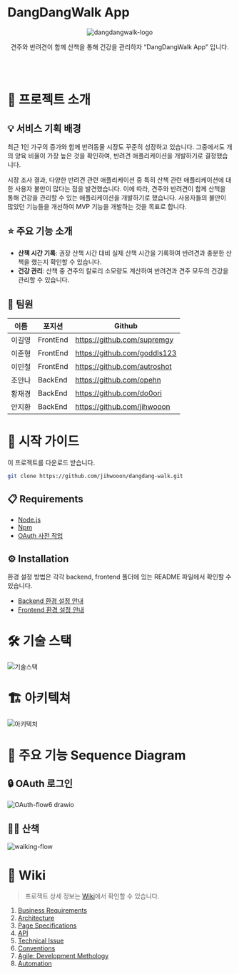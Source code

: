 # DangDangWalk App

<p align="center">
  <img src="https://github.com/jihwooon/dangdang-walk/assets/71831926/eb7dcd0a-7808-4597-9b8c-b8bd962e0868" alt="dangdangwalk-logo">
</p>

<p align="center"> 견주와 반려견이 함께 산책을 통해 건강을 관리하자 “DangDangWalk App” ​입니다. <p/>
<br><br>

# 🎯 프로젝트 소개

## 💡 서비스 기획 배경

최근 1인 가구의 증가와 함께 반려동물 시장도 꾸준히 성장하고 있습니다. 그중에서도 개의 양육 비율이 가장 높은 것을 확인하여, 반려견 애플리케이션을 개발하기로 결정했습니다.

시장 조사 결과, 다양한 반려견 관련 애플리케이션 중 특히 산책 관련 애플리케이션에 대한 사용자 불만이 많다는 점을 발견했습니다. 이에 따라, 견주와 반려견이 함께 산책을 통해 건강을 관리할 수 있는 애플리케이션을 개발하기로 했습니다. 사용자들의 불만이 많았던 기능들을 개선하여 MVP 기능을 개발하는 것을 목표로 합니다.

## ⭐ 주요 기능 소개

- **산책 시간 기록**: 권장 산책 시간 대비 실제 산책 시간을 기록하여 반려견과 충분한 산책을 했는지 확인할 수 있습니다.
- **건강 관리**: 산책 중 견주의 칼로리 소모량도 계산하여 반려견과 견주 모두의 건강을 관리할 수 있습니다.

## 👥 팀원

| 이름   | 포지션   | Github                       |
| ------ | -------- | ---------------------------- |
| 이길영 | FrontEnd | https://github.com/supremgy  |
| 이준형 | FrontEnd | https://github.com/goddls123 |
| 이민철 | FrontEnd | https://github.com/autroshot |
| 조안나 | BackEnd  | https://github.com/opehn     |
| 황재경 | BackEnd  | https://github.com/do0ori    |
| 안지환 | BackEnd  | https://github.com/jihwooon  |

# 🚀 시작 가이드

이 프로젝트를 다운로드 받습니다.

```bash
git clone https://github.com/jihwooon/dangdang-walk.git
```

## 📋 Requirements

- [Node.js](https://nodejs.org/en)
- [Npm](https://www.npmjs.com/)
- [OAuth 사전 작업](https://github.com/jihwooon/dangdang-walk/wiki#oauth-%EC%82%AC%EC%A0%84-%EC%9E%91%EC%97%85)

## ⚙️ Installation

환경 설정 방법은 각각 backend, frontend 폴더에 있는 README 파일에서 확인할 수 있습니다.

- [Backend 환경 설정 안내](https://github.com/jihwooon/dangdang-walk/tree/main/backend#readme)
- [Frontend 환경 설정 안내](https://github.com/jihwooon/dangdang-walk/tree/main/frontend#readme)

# 🛠️ 기술 스택

![기술스택](https://github.com/jihwooon/dangdang-walk/assets/71831926/de271659-a9b5-4dfd-91dc-c63d67781f72)

# 🏗️ 아키텍쳐

![아키텍처](https://github.com/jihwooon/dangdang-walk/assets/68071599/96568db5-1ea5-4f4d-a2df-b5eaa432a250)

# 🔄 주요 기능 Sequence Diagram

## 🔒 OAuth 로그인

![OAuth-flow6 drawio](https://github.com/jihwooon/dangdang-walk/assets/71831926/6e01ccf0-b1f5-4484-be6f-b3b613c10547)

## 🚶‍♂️ 산책

![walking-flow](https://github.com/jihwooon/dangdang-walk/assets/71831926/bc8c6674-2023-4f56-ab1e-16b16963e0ab)

# 📖 Wiki

> 프로젝트 상세 정보는 [Wiki](https://github.com/jihwooon/dangdang-walk/wiki)에서 확인할 수 있습니다.

1. [Business Requirements](https://github.com/jihwooon/dangdang-walk/wiki/1.-Business-Requirements)
2. [Architecture](https://github.com/jihwooon/dangdang-walk/wiki/2.-Architecture)
3. [Page Specifications](https://github.com/jihwooon/dangdang-walk/wiki/3.-Page-Specifications)
4. [API](https://github.com/jihwooon/dangdang-walk/wiki/4.-API)
5. [Technical Issue](https://github.com/jihwooon/dangdang-walk/wiki/5.-Technical-Issue)
6. [Conventions](https://github.com/jihwooon/dangdang-walk/wiki/6.-Conventions)
7. [Agile: Development Methology](https://github.com/jihwooon/dangdang-walk/wiki/7.-Agile:-Development-Methology)
8. [Automation](https://github.com/jihwooon/dangdang-walk/wiki/8.-Automation)
